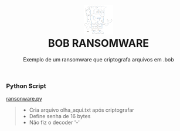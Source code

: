 
<h1 align="center">
<br>
  <img src=bob.png width=80></img><br>
  BOB RANSOMWARE
<br>
</h1>

<p align="center">Exemplo de um ransomware que criptografa arquivos em .bob</p>
<br>

### Python Script  
[ransonware.py](ransonware.py)
> - Cria arquivo olha_aqui.txt após criptografar
> - Define senha de 16 bytes
> - Não fiz o decoder '-'
